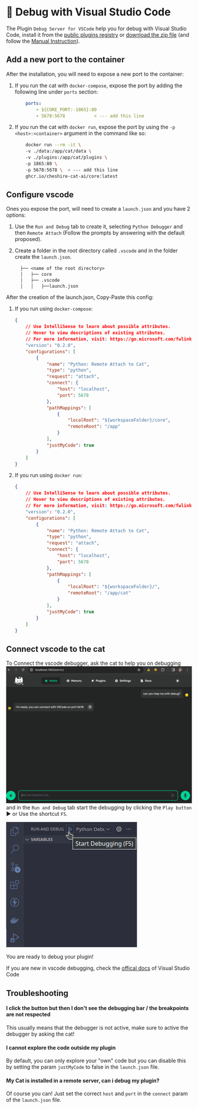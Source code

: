 # &#128640; Debug with Visual Studio Code

The Plugin `Debug Server for VSCode` help you for debug with Visual Studio Code, install it from the [public plugins registry](../../plugins-registry/installing-plugin.md) or [download the zip file](https://github.com/sambarza/cc-vscode-debugpy) (and follow the [Manual Instruction](../../plugins-registry/installing-plugin.md/#manual-installation)).

## Add a new port to the container

After the installation, you will need to expose a new port to the container:

1. If you run the cat with `docker-compose`, expose the port by adding the following line under `ports` section:

    ```yml
        ports:
            - ${CORE_PORT:-1865}:80
            - 5678:5678           < --- add this line
    ```

2. If you run the cat with `docker run`, expose the port by using the `-p <host>:<container>` argument in the command like so:

    ```bash
        docker run --rm -it \ 
        -v ./data:/app/cat/data \ 
        -v ./plugins:/app/cat/plugins \ 
        -p 1865:80 \ 
        -p 5678:5678 \  < --- add this line
        ghcr.io/cheshire-cat-ai/core:latest
    ```

## Configure vscode

Ones you expose the port, will need to create a `launch.json` and you have 2 options:

   1. Use the `Run and Debug` tab to create it, selecting `Python Debugger` and then `Remote Attach` (Follow the prompts by answering with the default proposed).
   2. Create a folder in the root directory called `.vscode` and in the folder create the `launch.json`.

            ├── <name of the root directory>
            │   ├── core
            │   ├── .vscode
            │   │   ├──launch.json

After the creation of the launch.json, Copy-Paste this config:

1. If you run using `docker-compose`:

    ```json
    {
        // Use IntelliSense to learn about possible attributes.
        // Hover to view descriptions of existing attributes.
        // For more information, visit: https://go.microsoft.com/fwlink/?linkid=830387
        "version": "0.2.0",
        "configurations": [
            {
                "name": "Python: Remote Attach to Cat",
                "type": "python",
                "request": "attach",
                "connect": {
                    "host": "localhost",
                    "port": 5678
                },
                "pathMappings": [
                    {
                        "localRoot": "${workspaceFolder}/core",
                        "remoteRoot": "/app"
                    }
                ],
                "justMyCode": true
            }
        ]
    }
    ```

2. If you run using `docker run`:

    ```json
    {
        // Use IntelliSense to learn about possible attributes.
        // Hover to view descriptions of existing attributes.
        // For more information, visit: https://go.microsoft.com/fwlink/?linkid=830387
        "version": "0.2.0",
        "configurations": [
            {
                "name": "Python: Remote Attach to Cat",
                "type": "python",
                "request": "attach",
                "connect": {
                    "host": "localhost",
                    "port": 5678
                },
                "pathMappings": [
                    {
                        "localRoot": "${workspaceFolder}/",
                        "remoteRoot": "/app/cat"
                    }
                ],
                "justMyCode": true
            }
        ]  
    }
    ```

## Connect vscode to the cat

To Connect the vscode debugger, ask the cat to help you on debugging ![ask help to debug](../../assets/img/vscode-debugger/image.png) and in the `Run and Debug` tab start the debugging by clicking the `Play button` ▶️ or Use the shortcut `F5`.

![Enable The debugger](../../assets/img/vscode-debugger/run_debugger.png)

You are ready to debug your plugin!

If you are new in vscode debugging, check the [offical docs](https://code.visualstudio.com/Docs/editor/debugging) of Visual Studio Code

## Troubleshooting

#### I click the button but then I don't see the debugging bar / the breakpoints are not respected

This usually means that the debugger is not active, make sure to active the debugger by asking the cat!

#### I cannot explore the code outside my plugin

By default, you can only explore your "own" code but you can disable this by setting the param `justMyCode` to false in the `launch.json` file.

#### My Cat is installed in a remote server, can i debug my plugin?

Of course you can! Just set the correct `host` and `port` in the `connect` param of the `launch.json` file.
